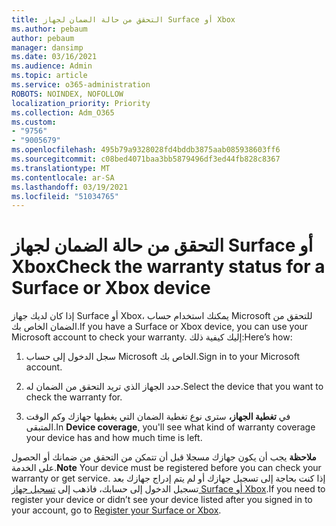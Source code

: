 ```yaml
---
title: التحقق من حالة الضمان لجهاز Surface أو Xbox
ms.author: pebaum
author: pebaum
manager: dansimp
ms.date: 03/16/2021
ms.audience: Admin
ms.topic: article
ms.service: o365-administration
ROBOTS: NOINDEX, NOFOLLOW
localization_priority: Priority
ms.collection: Adm_O365
ms.custom:
- "9756"
- "9005679"
ms.openlocfilehash: 495b79a9328028fd4bddb3875aab085938603ff6
ms.sourcegitcommit: c08bed4071baa3bb5879496df3ed44fb828c8367
ms.translationtype: MT
ms.contentlocale: ar-SA
ms.lasthandoff: 03/19/2021
ms.locfileid: "51034765"
---
```

# <a name="check-the-warranty-status-for-a-surface-or-xbox-device"></a><span data-ttu-id="2e910-102">التحقق من حالة الضمان لجهاز Surface أو Xbox</span><span class="sxs-lookup"><span data-stu-id="2e910-102">Check the warranty status for a Surface or Xbox device</span></span>

<span data-ttu-id="2e910-103">إذا كان لديك جهاز Surface أو Xbox، يمكنك استخدام حساب Microsoft للتحقق من الضمان الخاص بك.</span><span class="sxs-lookup"><span data-stu-id="2e910-103">If you have a Surface or Xbox device, you can use your Microsoft account to check your warranty.</span></span> <span data-ttu-id="2e910-104">إليك كيفية ذلك:</span><span class="sxs-lookup"><span data-stu-id="2e910-104">Here’s how:</span></span>

1. <span data-ttu-id="2e910-105">سجل الدخول إلى حساب Microsoft الخاص بك.</span><span class="sxs-lookup"><span data-stu-id="2e910-105">Sign in to your Microsoft account.</span></span> 

1. <span data-ttu-id="2e910-106">حدد الجهاز الذي تريد التحقق من الضمان له.</span><span class="sxs-lookup"><span data-stu-id="2e910-106">Select the device that you want to check the warranty for.</span></span>

1. <span data-ttu-id="2e910-107">في **تغطية الجهاز،** سترى نوع تغطية الضمان التي يغطيها جهازك وكم الوقت المتبقى.</span><span class="sxs-lookup"><span data-stu-id="2e910-107">In **Device coverage**, you'll see what kind of warranty coverage your device has and how much time is left.</span></span>

<span data-ttu-id="2e910-108">**ملاحظة** يجب أن يكون جهازك مسجلا قبل أن تتمكن من التحقق من ضمانك أو الحصول على الخدمة.</span><span class="sxs-lookup"><span data-stu-id="2e910-108">**Note** Your device must be registered before you can check your warranty or get service.</span></span> <span data-ttu-id="2e910-109">إذا كنت بحاجة إلى تسجيل جهازك أو لم يتم إدراج جهازك بعد تسجيل الدخول إلى حسابك، فاذهب إلى [تسجيل جهاز Surface أو Xbox](https://support.microsoft.com/surface/register-your-surface-or-xbox-fd7d73f8-b0e6-c9fa-e83b-0b64652e2376).</span><span class="sxs-lookup"><span data-stu-id="2e910-109">If you need to register your device or didn’t see your device listed after you signed in to your account, go to [Register your Surface or Xbox](https://support.microsoft.com/surface/register-your-surface-or-xbox-fd7d73f8-b0e6-c9fa-e83b-0b64652e2376).</span></span>
